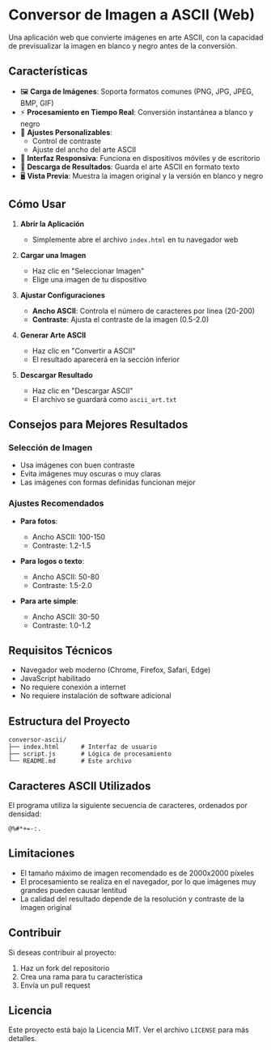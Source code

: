# Conversor de Imagen a ASCII (Web)

Una aplicación web que convierte imágenes en arte ASCII, con la capacidad de previsualizar la imagen en blanco y negro antes de la conversión.

## Características

- 🖼️ **Carga de Imágenes**: Soporta formatos comunes (PNG, JPG, JPEG, BMP, GIF)
- ⚡ **Procesamiento en Tiempo Real**: Conversión instantánea a blanco y negro
- 🎨 **Ajustes Personalizables**:
  - Control de contraste
  - Ajuste del ancho del arte ASCII
- 📱 **Interfaz Responsiva**: Funciona en dispositivos móviles y de escritorio
- 💾 **Descarga de Resultados**: Guarda el arte ASCII en formato texto
- 🖥️ **Vista Previa**: Muestra la imagen original y la versión en blanco y negro

## Cómo Usar

1. **Abrir la Aplicación**
   - Simplemente abre el archivo `index.html` en tu navegador web

2. **Cargar una Imagen**
   - Haz clic en "Seleccionar Imagen"
   - Elige una imagen de tu dispositivo

3. **Ajustar Configuraciones**
   - **Ancho ASCII**: Controla el número de caracteres por línea (20-200)
   - **Contraste**: Ajusta el contraste de la imagen (0.5-2.0)

4. **Generar Arte ASCII**
   - Haz clic en "Convertir a ASCII"
   - El resultado aparecerá en la sección inferior

5. **Descargar Resultado**
   - Haz clic en "Descargar ASCII"
   - El archivo se guardará como `ascii_art.txt`

## Consejos para Mejores Resultados

### Selección de Imagen
- Usa imágenes con buen contraste
- Evita imágenes muy oscuras o muy claras
- Las imágenes con formas definidas funcionan mejor

### Ajustes Recomendados
- **Para fotos**:
  - Ancho ASCII: 100-150
  - Contraste: 1.2-1.5

- **Para logos o texto**:
  - Ancho ASCII: 50-80
  - Contraste: 1.5-2.0

- **Para arte simple**:
  - Ancho ASCII: 30-50
  - Contraste: 1.0-1.2

## Requisitos Técnicos

- Navegador web moderno (Chrome, Firefox, Safari, Edge)
- JavaScript habilitado
- No requiere conexión a internet
- No requiere instalación de software adicional

## Estructura del Proyecto

```
conversor-ascii/
├── index.html      # Interfaz de usuario
├── script.js       # Lógica de procesamiento
└── README.md       # Este archivo
```

## Caracteres ASCII Utilizados

El programa utiliza la siguiente secuencia de caracteres, ordenados por densidad:
```
@%#*+=-:. 
```

## Limitaciones

- El tamaño máximo de imagen recomendado es de 2000x2000 píxeles
- El procesamiento se realiza en el navegador, por lo que imágenes muy grandes pueden causar lentitud
- La calidad del resultado depende de la resolución y contraste de la imagen original

## Contribuir

Si deseas contribuir al proyecto:
1. Haz un fork del repositorio
2. Crea una rama para tu característica
3. Envía un pull request

## Licencia

Este proyecto está bajo la Licencia MIT. Ver el archivo `LICENSE` para más detalles. 
